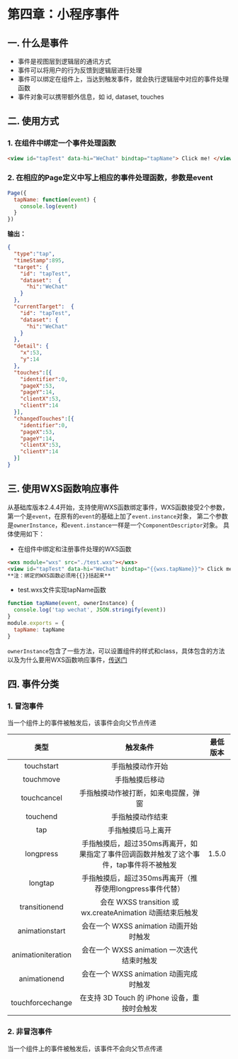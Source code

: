 # 第四章：小程序事件

## 一. 什么是事件
* 事件是视图层到逻辑层的通讯方式
* 事件可以将用户的行为反馈到逻辑层进行处理
* 事件可以绑定在组件上，当达到触发事件，就会执行逻辑层中对应的事件处理函数
* 事件对象可以携带额外信息，如 id, dataset, touches

## 二. 使用方式
### 1. 在组件中绑定一个事件处理函数
```html
<view id="tapTest" data-hi="WeChat" bindtap="tapName"> Click me! </view>
```
### 2. 在相应的Page定义中写上相应的事件处理函数，参数是event
```js
Page({
  tapName: function(event) {
    console.log(event)
  }
})
```
**输出：**

```json
{
  "type":"tap",
  "timeStamp":895,
  "target": {
    "id": "tapTest",
    "dataset":  {
      "hi":"WeChat"
    }
  },
  "currentTarget":  {
    "id": "tapTest",
    "dataset": {
      "hi":"WeChat"
    }
  },
  "detail": {
    "x":53,
    "y":14
  },
  "touches":[{
    "identifier":0,
    "pageX":53,
    "pageY":14,
    "clientX":53,
    "clientY":14
  }],
  "changedTouches":[{
    "identifier":0,
    "pageX":53,
    "pageY":14,
    "clientX":53,
    "clientY":14
  }]
}
```

## 三. 使用WXS函数响应事件
从基础库版本2.4.4开始，支持使用WXS函数绑定事件，WXS函数接受2个参数，
第一个是`event`，在原有的`event`的基础上加了`event.instance`对象，
第二个参数是`ownerInstance`，和`event.instance`一样是一个`ComponentDescriptor`对象。
具体使用如下：
* 在组件中绑定和注册事件处理的WXS函数
```html
<wxs module="wxs" src="./test.wxs"></wxs>
<view id="tapTest" data-hi="WeChat" bindtap="{{wxs.tapName}}"> Click me! </view>
**注：绑定的WXS函数必须用{{}}括起来**
```
* test.wxs文件实现tapName函数
```js
function tapName(event, ownerInstance) {
  console.log('tap wechat', JSON.stringify(event))
}
module.exports = {
  tapName: tapName
}
```
`ownerInstance`包含了一些方法，可以设置组件的样式和class，具体包含的方法以及为什么要用WXS函数响应事件，[传送门](https://developers.weixin.qq.com/miniprogram/dev/framework/view/interactive-animation.html)


## 四. 事件分类
### 1. 冒泡事件
当一个组件上的事件被触发后，该事件会向父节点传递


类型|触发条件|最低版本
:--:|:--:|:--:
touchstart|手指触摸动作开始	
touchmove|手指触摸后移动	
touchcancel|手指触摸动作被打断，如来电提醒，弹窗	
touchend|手指触摸动作结束	
tap|手指触摸后马上离开	
longpress|手指触摸后，超过350ms再离开，如果指定了事件回调函数并触发了这个事件，tap事件将不被触发|1.5.0
longtap|手指触摸后，超过350ms再离开（推荐使用longpress事件代替）	
transitionend|会在 WXSS transition 或 wx.createAnimation 动画结束后触发	
animationstart|会在一个 WXSS animation 动画开始时触发	
animationiteration|会在一个 WXSS animation 一次迭代结束时触发	
animationend|会在一个 WXSS animation 动画完成时触发	
touchforcechange|在支持 3D Touch 的 iPhone 设备，重按时会触发	

### 2. 非冒泡事件
当一个组件上的事件被触发后，该事件不会向父节点传递







<comment/>
<ad/>